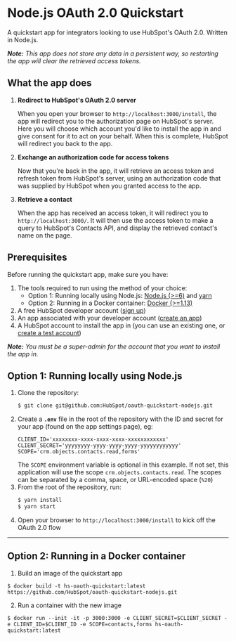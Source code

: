 # Node.js OAuth 2.0 Quickstart

A quickstart app for integrators looking to use HubSpot's OAuth 2.0. Written in Node.js.

_**Note:** This app does not store any data in a persistent way, so restarting the app will clear the retrieved access tokens._

## What the app does

1. **Redirect to HubSpot's OAuth 2.0 server**

   When you open your browser to `http://localhost:3000/install`, the app will redirect you to the authorization page on
   HubSpot's server. Here you will choose which account you'd like to install the app in and give consent for it to act
   on your behalf. When this is complete, HubSpot will redirect you back to the app.

2. **Exchange an authorization code for access tokens**

   Now that you're back in the app, it will retrieve an access token and refresh token from HubSpot's server, using an
   authorization code that was supplied by HubSpot when you granted access to the app.

3. **Retrieve a contact**

   When the app has received an access token, it will redirect you to `http://localhost:3000/`. It will then use the access token to
   make a query to HubSpot's Contacts API, and display the retrieved contact's name on the page.
   
## Prerequisites

Before running the quickstart app, make sure you have:

1. The tools required to run using the method of your choice:
   - Option 1: Running locally using Node.js: [Node.js (>=6)](https://nodejs.org) and [yarn](https://yarnpkg.com/en/docs/install)
   - Option 2: Running in a Docker container: [Docker (>=1.13)](https://docs.docker.com/install/)
2. A free HubSpot developer account ([sign up](https://app.hubspot.com/signup/developers))
3. An app associated with your developer account ([create an app](https://developers.hubspot.com/docs/faq/how-do-i-create-an-app-in-hubspot))
4. A HubSpot account to install the app in (you can use an existing one, or [create a test account](https://developers.hubspot.com/docs/faq/how-do-i-create-a-test-account))

_**Note:** You must be a super-admin for the account that you want to install the app in._

## Option 1: Running locally using Node.js

1. Clone the repository:
   ```bash
   $ git clone git@github.com:HubSpot/oauth-quickstart-nodejs.git
   ```
2. Create a **`.env`** file in the root of the repository with the ID and secret for your app (found on the app settings page), eg:
   ```
   CLIENT_ID='xxxxxxxx-xxxx-xxxx-xxxx-xxxxxxxxxxxx'
   CLIENT_SECRET='yyyyyyyy-yyyy-yyyy-yyyy-yyyyyyyyyyyy'
   SCOPE='crm.objects.contacts.read,forms'
   ```
   The `SCOPE` environment variable is optional in this example. 
   If not set, this application will use the scope `crm.objects.contacts.read`.
   The scopes can be separated by a comma, space, or URL-encoded space (`%20`)
3. From the root of the repository, run:
   ```bash
   $ yarn install
   $ yarn start
   ```
4. Open your browser to `http://localhost:3000/install` to kick off the OAuth 2.0 flow

---

## Option 2: Running in a Docker container

1. Build an image of the quickstart app

```
$ docker build -t hs-oauth-quickstart:latest https://github.com/HubSpot/oauth-quickstart-nodejs.git
```

2. Run a container with the new image

```
$ docker run --init -it -p 3000:3000 -e CLIENT_SECRET=$CLIENT_SECRET -e CLIENT_ID=$CLIENT_ID -e SCOPE=contacts,forms hs-oauth-quickstart:latest
```
